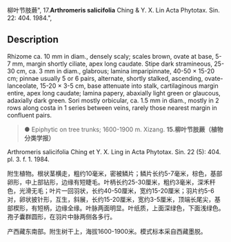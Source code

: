 柳叶节肢蕨",
17.**Arthromeris salicifolia** Ching & Y. X. Lin Acta Phytotax. Sin. 22: 404. 1984.",

## Description
Rhizome ca. 10 mm in diam., densely scaly; scales brown, ovate at base, 5-7 mm, margin shortly ciliate, apex long caudate. Stipe dark stramineous, 25-30 cm, ca. 3 mm in diam., glabrous; lamina imparipinnate, 40-50 × 15-20 cm; pinnae usually 5 or 6 pairs, alternate, shortly stalked, ascending, ovate-lanceolate, 15-20 × 3-5 cm, base attenuate into stalk, cartilaginous margin entire, apex long caudate; lamina papery, abaxially light green or glaucous, adaxially dark green. Sori mostly orbicular, ca. 1.5 mm in diam., mostly in 2 rows along costa in 1 series between veins, rarely those nearest margin in confluent pairs.

> ● Epiphytic on tree trunks; 1600-1900 m. Xizang.
**15.柳叶节肢蕨（植物分类学报）**

Arthromeris salicifolia Ching et Y. X. Ling in Acta Phytotax. Sin. 22 (5): 404. pl. 3. f. 1. 1984.

附生植物。根状茎横走，粗约10毫米，密被鳞片；鳞片长约5-7毫米，棕色，基部卵形，中上部钻形，边缘有短睫毛。叶柄长约25-30厘米，粗约3毫米，深禾秆色，光滑无毛；叶片一回羽状，长约40-50厘米，宽约15-20厘米；羽片约5-6对，卵状披针形，互生，斜展，长约15-20厘米，宽约3-5厘米，顶端长尾尖，基部楔形，有短柄，边缘全缘。叶脉两面明显。叶纸质，上面深绿色，下面浅绿色。孢子囊群圆形，在羽片中脉两侧各多行。

产西藏东南部。附生树干上，海拔1600-1900米。模式标本采自西藏墨脱。
